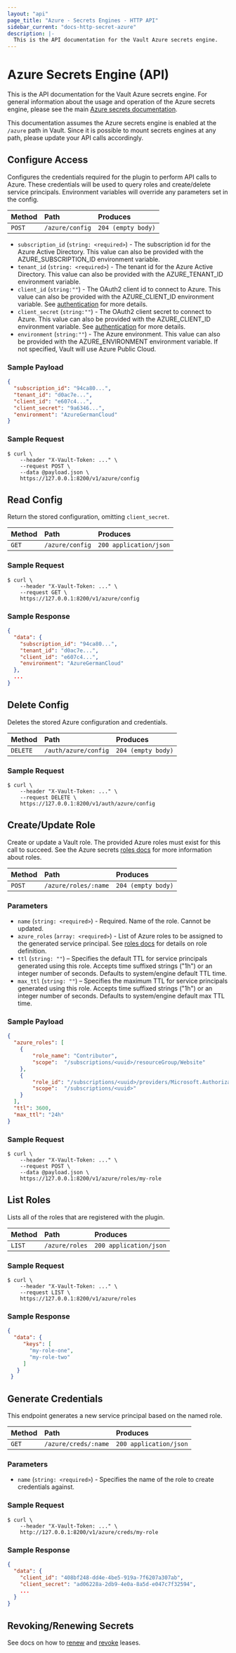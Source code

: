 ```yaml
---
layout: "api"
page_title: "Azure - Secrets Engines - HTTP API"
sidebar_current: "docs-http-secret-azure"
description: |-
  This is the API documentation for the Vault Azure secrets engine.
---
```


# Azure Secrets Engine (API)

This is the API documentation for the Vault Azure
secrets engine. For general information about the usage and operation of
the Azure secrets engine, please see the main [Azure secrets documentation][docs].

This documentation assumes the Azure secrets engine is enabled at the `/azure` path
in Vault. Since it is possible to mount secrets engines at any path, please
update your API calls accordingly.

## Configure Access

Configures the credentials required for the plugin to perform API calls
to Azure. These credentials will be used to query roles and create/delete
service principals. Environment variables will override any parameters set in the config.

| Method   | Path                     | Produces                  |
| :------- | :------------------------| :------------------------ |
| `POST`   | `/azure/config`            | `204 (empty body)`        |

- `subscription_id` (`string: <required>`) - The subscription id for the Azure Active Directory. This value can also be provided with the AZURE_SUBSCRIPTION_ID environment variable.
- `tenant_id` (`string: <required>`) - The tenant id for the Azure Active Directory.  This value can also be provided with the AZURE_TENANT_ID environment variable.
- `client_id` (`string:""`) - The OAuth2 client id to connect to Azure. This value can also be provided with the AZURE_CLIENT_ID environment variable. See [authentication](#Authentication) for more details.
- `client_secret` (`string:""`) - The OAuth2 client secret to connect to Azure. This value can also be provided with the AZURE_CLIENT_ID environment variable. See [authentication](#Authentication) for more details.
- `environment` (`string:""`) - The Azure environment. This value can also be provided with the AZURE_ENVIRONMENT environment variable. If not specified, Vault will use Azure Public Cloud.

### Sample Payload

```json
{
  "subscription_id": "94ca80...",
  "tenant_id": "d0ac7e...",
  "client_id": "e607c4...",
  "client_secret": "9a6346...",
  "environment": "AzureGermanCloud"
}
```

### Sample Request

```
$ curl \
    --header "X-Vault-Token: ..." \
    --request POST \
    --data @payload.json \
    https://127.0.0.1:8200/v1/azure/config
```

## Read Config

Return the stored configuration, omitting `client_secret`.

| Method   | Path                     | Produces                  |
| :------- | :------------------------| :------------------------ |
| `GET`    | `/azure/config`            | `200 application/json`    |


### Sample Request

```
$ curl \
    --header "X-Vault-Token: ..." \
    --request GET \
    https://127.0.0.1:8200/v1/azure/config
```

### Sample Response

```json
{
  "data": {
    "subscription_id": "94ca80...",
    "tenant_id": "d0ac7e...",
    "client_id": "e607c4...",
    "environment": "AzureGermanCloud"
  },
  ...
}
```

## Delete Config

Deletes the stored Azure configuration and credentials.

| Method   | Path                         | Produces               |
| :------- | :--------------------------- | :--------------------- |
| `DELETE` | `/auth/azure/config`         | `204 (empty body)`     |

### Sample Request

```
$ curl \
    --header "X-Vault-Token: ..." \
    --request DELETE \
    https://127.0.0.1:8200/v1/auth/azure/config
```


## Create/Update Role

Create or update a Vault role. The provided Azure roles must exist
for this call to succeed. See the Azure secrets [roles docs][roles]
for more information about roles.

| Method   | Path                     | Produces                  |
| :------- | :------------------------| :------------------------ |
| `POST`   | `/azure/roles/:name`     | `204 (empty body)`        |


### Parameters

- `name` (`string: <required>`) - Required. Name of the role. Cannot be updated.
- `azure_roles` (`array: <required>`) - List of Azure roles to be assigned to the generated service principal. See [roles docs][roles] for details on role definition.
- `ttl` (`string: ""`) – Specifies the default TTL for service principals generated using this role. Accepts time suffixed strings ("1h") or an integer number of seconds. Defaults to system/engine default TTL time.
- `max_ttl` (`string: ""`) – Specifies the maximum TTL for service principals generated using this role. Accepts time suffixed strings ("1h") or an integer number of seconds. Defaults to system/engine default max TTL time.

### Sample Payload

```json
{
  "azure_roles": [
    {
    	"role_name": "Contributor",
    	"scope":  "/subscriptions/<uuid>/resourceGroup/Website"
    },
    {
    	"role_id": "/subscriptions/<uuid>/providers/Microsoft.Authorization/roleDefinitions/<uuid>",
    	"scope":  "/subscriptions/<uuid>"
    }
  ],
  "ttl": 3600,
  "max_ttl": "24h"
}
```

### Sample Request

```
$ curl \
    --header "X-Vault-Token: ..." \
    --request POST \
    --data @payload.json \
    https://127.0.0.1:8200/v1/azure/roles/my-role
```


## List Roles

Lists all of the roles that are registered with the plugin.

| Method   | Path                     | Produces                  |
| :------- | :------------------------| :------------------------ |
| `LIST`   | `/azure/roles`           | `200 application/json`    |


### Sample Request

```
$ curl \
    --header "X-Vault-Token: ..." \
    --request LIST \
    https://127.0.0.1:8200/v1/azure/roles
```

### Sample Response

```json
{
  "data": {
     "keys": [
       "my-role-one",
       "my-role-two"
     ]
   }
 }
```

## Generate Credentials

This endpoint generates a new service principal based on the named role.

| Method   | Path                     | Produces                  |
| :------- | :------------------------| :------------------------ |
| `GET`    | `/azure/creds/:name`     | `200 application/json`    |

### Parameters

- `name` (`string: <required>`) - Specifies the name of the role to create credentials against.

### Sample Request

```
$ curl \
    --header "X-Vault-Token: ..." \
    http://127.0.0.1:8200/v1/azure/creds/my-role
```

### Sample Response

```json
{
  "data": {
    "client_id": "408bf248-dd4e-4be5-919a-7f6207a307ab",
    "client_secret": "ad06228a-2db9-4e0a-8a5d-e047c7f32594",
    ...
  }
}
```

## Revoking/Renewing Secrets

See docs on how to [renew](/api/system/leases.html#renew-lease) and [revoke](/api/system/leases.html#revoke-lease) leases.


[docs]: /docs/secrets/azure/index.html
[roles]: /docs/secrets/azure/index.html#roles
